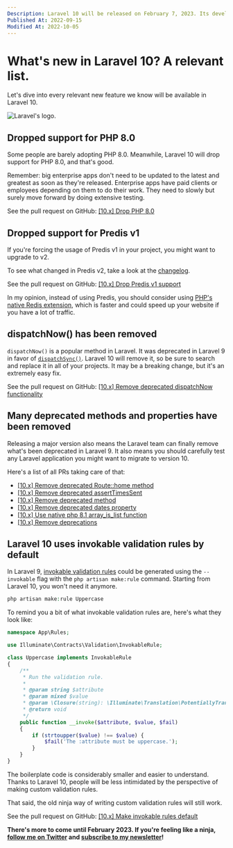 ```yaml
---
Description: Laravel 10 will be released on February 7, 2023. Its development is still ongoing. Let's dive into every relevant new feature we know about already.
Published At: 2022-09-15
Modified At: 2022-10-05
---
```


# What's new in Laravel 10? A relevant list.

Let's dive into every relevant new feature we know will be available in Laravel 10.

![Laravel's logo.](https://res.cloudinary.com/benjamin-crozat/image/upload/dpr_auto,f_auto,q_auto,w_auto/v1663966984/benjamincrozat.com/laravel_umomrs.png)

## Dropped support for PHP 8.0

Some people are barely adopting PHP 8.0. Meanwhile, Laravel 10 will drop support for PHP 8.0, and that's good.

Remember: big enterprise apps don't need to be updated to the latest and greatest as soon as they're released. Enterprise apps have paid clients or employees depending on them to do their work. They need to slowly but surely move forward by doing extensive testing.

See the pull request on GitHub: [[10.x] Drop PHP 8.0](https://github.com/laravel/laravel/pull/5854)

## Dropped support for Predis v1

If you're forcing the usage of Predis v1 in your project, you might want to upgrade to v2.

To see what changed in Predis v2, take a look at the [changelog](https://github.com/predis/predis/blob/main/CHANGELOG.md#v200-2022-06-08).

See the pull request on GitHub: [[10.x] Drop Predis v1 support](https://github.com/laravel/framework/pull/44209)

In my opinion, instead of using Predis, you should consider using [PHP's native Redis extension](https://github.com/phpredis/phpredis), which is faster and could speed up your website if you have a lot of traffic.

## dispatchNow() has been removed

`dispatchNow()` is a popular method in Laravel. It was deprecated in Laravel 9 in favor of [`dispatchSync()`](https://laravel.com/docs/9.x/queues#synchronous-dispatching). Laravel 10 will remove it, so be sure to search and replace it in all of your projects. It may be a breaking change, but it's an extremely easy fix.

See the pull request on GitHub: [[10.x] Remove deprecated dispatchNow functionality](https://github.com/laravel/framework/pull/42591)

## Many deprecated methods and properties have been removed

Releasing a major version also means the Laravel team can finally remove what's been deprecated in Laravel 9. It also means you should carefully test any Laravel application you might want to migrate to version 10.

Here's a list of all PRs taking care of that:
- [[10.x] Remove deprecated Route::home method](https://github.com/laravel/framework/pull/42614)
- [[10.x] Remove deprecated assertTimesSent](https://github.com/laravel/framework/pull/42592)
- [[10.x] Remove deprecated method](https://github.com/laravel/framework/pull/42590)
- [[10.x] Remove deprecated dates property](https://github.com/laravel/framework/pull/42587)
- [[10.x] Use native php 8.1 array_is_list function](https://github.com/laravel/framework/pull/41347)
- [[10.x] Remove deprecations](https://github.com/laravel/framework/pull/41136)

## Laravel 10 uses invokable validation rules by default

In Laravel 9, [invokable validation rules](https://laravel.com/docs/9.x/validation#custom-validation-rules) could be generated using the `--invokable` flag with the `php artisan make:rule` command. Starting from Laravel 10, you won't need it anymore.

```php
php artisan make:rule Uppercase
```

To remind you a bit of what invokable validation rules are, here's what they look like:

```php
namespace App\Rules;

use Illuminate\Contracts\Validation\InvokableRule;

class Uppercase implements InvokableRule
{
    /**
     * Run the validation rule.
     *
     * @param string $attribute
     * @param mixed $value
     * @param \Closure(string): \Illuminate\Translation\PotentiallyTranslatedString $fail
     * @return void
     */
    public function __invoke($attribute, $value, $fail)
    {
        if (strtoupper($value) !== $value) {
            $fail('The :attribute must be uppercase.');
        }
    }
}
```

The boilerplate code is considerably smaller and easier to understand. Thanks to Laravel 10, people will be less intimidated by the perspective of making custom validation rules.

That said, the old ninja way of writing custom validation rules will still work.

See the pull request on GitHub: [[10.x] Make invokable rules default](https://github.com/laravel/docs/pull/8165)

**There's more to come until February 2023. If you're feeling like a ninja, [follow me on Twitter](https://twitter.com/benjamincrozat) and [subscribe to my newsletter](#newsletter)!**
